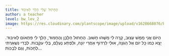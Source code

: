 ```yaml
---
title: הֶחָתוּל שֶׁלִי הָלַךְ לְאִיבּוּד
author: a teacher
level: bw_lev_2
image: https://res.cloudinary.com/plantscope/image/upload/v1628668076/bookworm_webapp/illustrations/ehvfl_wlj_elx_lajbfd.jpg
---
```



הַיּוֹם אֲנִי מַמָּשׁ עָצוּב,
קָרָה לִי מַשֶׁהוּ חָשׁוּב.
הֶחָתוּל הַלָּבָן וְהֶחָמוּד,
הָלַךְ לִי פִּתְאוֹם לְאִיבּוּד.
יָצָא כְּמוֹ כָּל יוֹם אֶל הַגִּנָּה,
אוּלַי לִרְדוֹף אַחֲרֵי יוֹנָה,
וּלְפֶתַע נֶעְלָם, בְּלִי עִקְבוֹת.
לְבַדִי נִשְׁאַרְתִּי לְחַכּוֹת,
וְגַם לִבְכּוֹת...